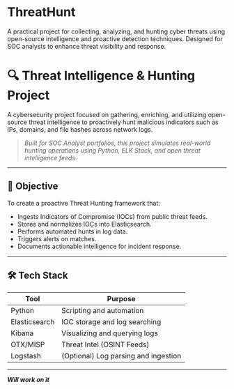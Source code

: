 # ThreatHunt
A practical project for collecting, analyzing, and hunting cyber threats using open-source intelligence and proactive detection techniques. Designed for SOC analysts to enhance threat visibility and response.
# 🔍 Threat Intelligence & Hunting Project

A cybersecurity project focused on gathering, enriching, and utilizing open-source threat intelligence to proactively hunt malicious indicators such as IPs, domains, and file hashes across network logs.

> *Built for SOC Analyst portfolios, this project simulates real-world hunting operations using Python, ELK Stack, and open threat intelligence feeds.*

---

## 📌 Objective

To create a proactive Threat Hunting framework that:
- Ingests Indicators of Compromise (IOCs) from public threat feeds.
- Stores and normalizes IOCs into Elasticsearch.
- Performs automated hunts in log data.
- Triggers alerts on matches.
- Documents actionable intelligence for incident response.

---

## 🛠️ Tech Stack

| Tool         | Purpose                            |
|--------------|-------------------------------------|
| Python       | Scripting and automation            |
| Elasticsearch| IOC storage and log searching       |
| Kibana       | Visualizing and querying logs       |
| OTX/MISP     | Threat Intel (OSINT Feeds)          |
| Logstash     | (Optional) Log parsing and ingestion|

---
***Will work on it***
